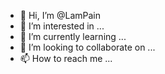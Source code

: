 - 👋 Hi, I’m @LamPain
- 👀 I’m interested in ...
- 🌱 I’m currently learning ...
- 💞️ I’m looking to collaborate on ...
- 📫 How to reach me ...

<!---
LamPain/LamPain is a ✨ special ✨ repository because its `README.md` (this file) appears on your GitHub profile.
You can click the Preview link to take a look at your changes.
--->
